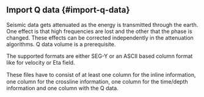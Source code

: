 ## Import Q data {#import-q-data}

Seismic data gets attenuated as the energy is transmitted through the earth. One effect is that high frequencies are lost and the other that the phase is changed. These effects can be corrected independently in the attenuation algorithms. Q data volume is a prerequisite.

The supported formats are either SEG-Y or an ASCII based column format like for velocity or Eta field.

These ﬁles have to consist of at least one column for the inline information, one column for the crossline information, one column for the time/depth information and one column with the Q data.

